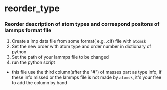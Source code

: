 # reorder_type
### Reorder description of atom types and correspond positons of lammps format file

1. Create a lmp data file from some format( e.g. .cif) file with `atomsk`
2. Set the new order with atom type and order number in dictionary of python
3. Set the path of your lammps file to be changed
4. run the python script

- this file use the third column(after the "#") of masses part as type info, if these info missed or the lammps file is not made by `atomsk`, it's your free to add the column by hand

